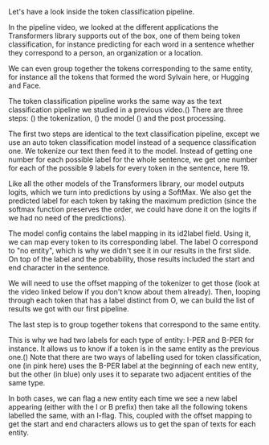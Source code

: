 Let's have a look inside the token classification pipeline.

In the pipeline video, we looked at the different applications the Transformers library supports out of the box, one of them being token classification, for instance predicting for each word in a sentence whether they correspond to a person, an organization or a location.

We can even group together the tokens corresponding to the same entity, for instance all the tokens that formed the word Sylvain here, or Hugging and Face.

The token classification pipeline works the same way as the text classification pipeline we studied in a previous video.() There are three steps: () the tokenization, () the model () and the post processing.

The first two steps are identical to the text classification pipeline, except we use an auto token classification model instead of a sequence classification one. We tokenize our text then feed it to the model. Instead of getting one number for each possible label for the whole sentence, we get one number for each of the possible 9 labels for every token in the sentence, here 19.

Like all the other models of the Transformers library, our model outputs logits, which we turn into predictions by using a SoftMax. We also get the predicted label for each token by taking the maximum prediction (since the softmax function preserves the order, we could have done it on the logits if we had no need of the predictions).

The model config contains the label mapping in its id2label field. Using it, we can map every token to its corresponding label. The label O correspond to "no entity", which is why we didn't see it in our results in the first slide. On top of the label and the probability, those results included the start and end character in the sentence.

We will need to use the offset mapping of the tokenizer to get those (look at the video linked below if you don't know about them already). Then, looping through each token that has a label distinct from O, we can build the list of results we got with our first pipeline.

The last step is to group together tokens that correspond to the same entity.

This is why we had two labels for each type of entity: I-PER and B-PER for instance. It allows us to know if a token is in the same entity as the previous one.() Note that there are two ways of labelling used for token classification, one (in pink here) uses the B-PER label at the beginning of each new entity, but the other (in blue) only uses it to separate two adjacent entities of the same type.

In both cases, we can flag a new entity each time we see a new label appearing (either with the I or B prefix) then take all the following tokens labelled the same, with an I-flag. This, coupled with the offset mapping to get the start and end characters allows us to get the span of texts for each entity.